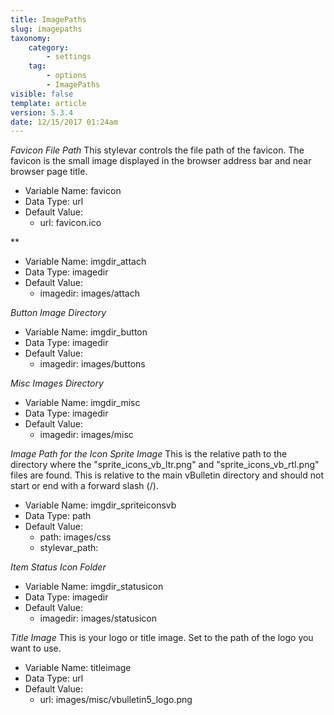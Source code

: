 ```yaml
---
title: ImagePaths
slug: imagepaths
taxonomy:
    category:
        - settings
    tag:
        - options
        - ImagePaths
visible: false
template: article
version: 5.3.4
date: 12/15/2017 01:24am
---
```


<section class='option'>

*Favicon File Path*
This stylevar controls the file path of the favicon. The favicon is the small image displayed in the browser address bar and near browser page title.



- Variable Name: favicon
- Data Type: url
- Default Value: 
	- url: favicon.ico


</section>
<section class='option'>

**




- Variable Name: imgdir_attach
- Data Type: imagedir
- Default Value: 
	- imagedir: images/attach


</section>
<section class='option'>

*Button Image Directory*




- Variable Name: imgdir_button
- Data Type: imagedir
- Default Value: 
	- imagedir: images/buttons


</section>
<section class='option'>

*Misc Images Directory*




- Variable Name: imgdir_misc
- Data Type: imagedir
- Default Value: 
	- imagedir: images/misc


</section>
<section class='option'>

*Image Path for the Icon Sprite Image*
This is the relative path to the directory where the &quot;sprite_icons_vb_ltr.png&quot; and &quot;sprite_icons_vb_rtl.png&quot; files are found. This is relative to the main vBulletin directory and should not start or end with a forward slash (/).



- Variable Name: imgdir_spriteiconsvb
- Data Type: path
- Default Value: 
	- path: images/css
	- stylevar_path: 


</section>
<section class='option'>

*Item Status Icon Folder*




- Variable Name: imgdir_statusicon
- Data Type: imagedir
- Default Value: 
	- imagedir: images/statusicon


</section>
<section class='option'>

*Title Image*
This is your logo or title image. Set to the path of the logo you want to use.



- Variable Name: titleimage
- Data Type: url
- Default Value: 
	- url: images/misc/vbulletin5_logo.png


</section>
